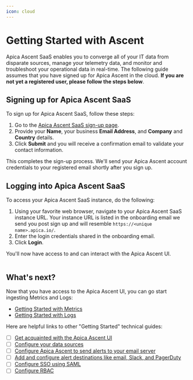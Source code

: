 ```yaml
---
icon: cloud
---
```


# Getting Started with Ascent

Apica Ascent SaaS enables you to converge all of your IT data from disparate sources, manage your telemetry data, and monitor and troubleshoot your operational data in real-time. The following guide assumes that you have signed up for Apica Ascent in the cloud. **If you are not yet a registered user, please follow the steps below**.

## Signing up for Apica Ascent SaaS

To sign up for Apica Ascent SaaS, follow these steps:

1. Go to the [Apica Ascent SaaS sign-up page](https://www.apica.io/freemium/).
2. Provide your **Name**, your business **Email Address**, and **Company** and **Country** details.
3. Click **Submit** and you will receive a confirmation email to validate your contact information.

This completes the sign-up process. We'll send your Apica Ascent account credentials to your registered email shortly after you sign up.

## Logging into Apica Ascent SaaS

To access your Apica Ascent SaaS instance, do the following:

1. Using your favorite web browser, navigate to your Apica Ascent SaaS instance URL. Your instance URL is listed in the onboarding email we send you post sign up and will resemble `https://<unique name>.apica.io/`.
2. Enter the login credentials shared in the onboarding email.
3. Click **Login**.

You'll now have access to and can interact with the Apica Ascent UI.

<figure><img src="../../.gitbook/assets/Screen Shot 2024-01-21 at 5.03.07 AM.png" alt=""><figcaption></figcaption></figure>

## What's next?

Now that you have access to the Apica Ascent UI, you can go start ingesting Metrics and Logs:

* [Getting Started with Metrics](getting-started-with-metrics.md)
* [Getting Started with Logs](getting-started-with-logs.md)

Here are helpful links to other "Getting Started" technical guides:

* [ ] [Get acquainted with the Apica Ascent UI](../../product-overview/the-logiq-ui.md)
* [ ] [Configure your data sources](../../integrations/overview/)
* [ ] [Configure Apica Ascent to send alerts to your email server](../../logiq-ui-configuration/email-configuration-setup.md)
* [ ] [Add and configure alert destinations like email, Slack, and PagerDuty](../../integrations/list-of-integrations/alert-destinations.md)
* [ ] [Configure SSO using SAML](../../logiq-ui-configuration/single-sign-on-configuration.md)
* [ ] [Configure RBAC](../../log-management/configuring-rbac.md)
